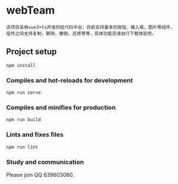 # webTeam
```
该项目采用vue3+ts开发的低代码平台，目前支持基本的按钮，输入框，图片等组件，
组件之间支持复制，删除，撤销，还原等等，具体功能还请自行下载体验吧。

```
## Project setup
```
npm install
```

### Compiles and hot-reloads for development
```
npm run serve
```

### Compiles and minifies for production
```
npm run build
```

### Lints and fixes files
```
npm run lint
```

### Study and communication
Please join QQ 639603060.
